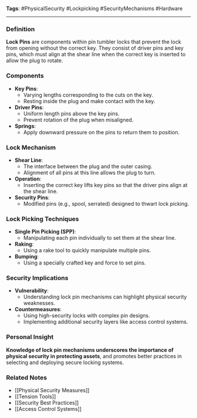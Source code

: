 **Tags**: #PhysicalSecurity #Lockpicking #SecurityMechanisms #Hardware

---

### Definition

**Lock Pins** are components within pin tumbler locks that prevent the lock from opening without the correct key. They consist of driver pins and key pins, which must align at the shear line when the correct key is inserted to allow the plug to rotate.

### Components

- **Key Pins**:
    - Varying lengths corresponding to the cuts on the key.
    - Resting inside the plug and make contact with the key.
- **Driver Pins**:
    - Uniform length pins above the key pins.
    - Prevent rotation of the plug when misaligned.
- **Springs**:
    - Apply downward pressure on the pins to return them to position.

### Lock Mechanism

- **Shear Line**:
    - The interface between the plug and the outer casing.
    - Alignment of all pins at this line allows the plug to turn.
- **Operation**:
    - Inserting the correct key lifts key pins so that the driver pins align at the shear line.
- **Security Pins**:
    - Modified pins (e.g., spool, serrated) designed to thwart lock picking.

### Lock Picking Techniques

- **Single Pin Picking (SPP)**:
    - Manipulating each pin individually to set them at the shear line.
- **Raking**:
    - Using a rake tool to quickly manipulate multiple pins.
- **Bumping**:
    - Using a specially crafted key and force to set pins.

### Security Implications

- **Vulnerability**:
    - Understanding lock pin mechanisms can highlight physical security weaknesses.
- **Countermeasures**:
    - Using high-security locks with complex pin designs.
    - Implementing additional security layers like access control systems.

### Personal Insight

**Knowledge of lock pin mechanisms underscores the importance of physical security in protecting assets**, and promotes better practices in selecting and deploying secure locking systems.

### Related Notes

- [[Physical Security Measures]]
- [[Tension Tools]]
- [[Security Best Practices]]
- [[Access Control Systems]]